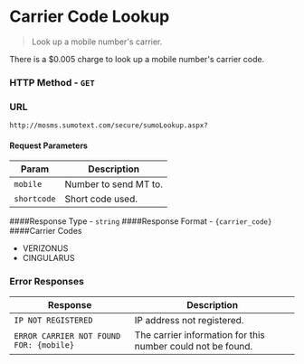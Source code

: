 Carrier Code Lookup
======
> Look up a mobile number's carrier.

There is a $0.005 charge to look up a mobile number's carrier code.

### HTTP Method - `GET`

### URL
```
http://mosms.sumotext.com/secure/sumoLookup.aspx?
```
#### Request Parameters
Param | Description
--- | --- 
`mobile` | Number to send MT to. 
`shortcode` | Short code used.

####Response Type - `string`
####Response Format - `{carrier_code}
`
####Carrier Codes
* VERIZONUS
* CINGULARUS

### Error Responses
Response | Description
--- | --- 
`IP NOT REGISTERED` | IP address not registered.
`ERROR CARRIER NOT FOUND FOR: {mobile}` | The carrier information for this number could not be found.



